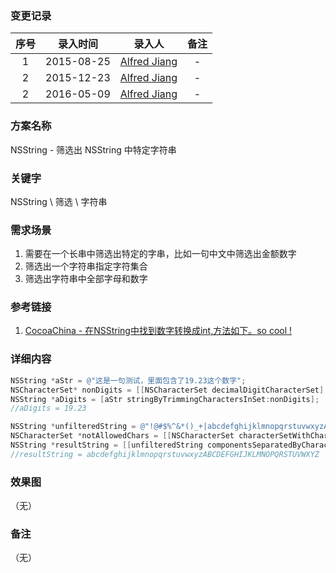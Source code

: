 ### 变更记录

| 序号 | 录入时间 | 录入人 | 备注 |
|:--------:|:--------:|:--------:|:--------:|
| 1 | 2015-08-25 | [Alfred Jiang](https://github.com/viktyz) | - |
| 2 | 2015-12-23 | [Alfred Jiang](https://github.com/viktyz) | - |
| 2 | 2016-05-09 | [Alfred Jiang](https://github.com/viktyz) | - |

### 方案名称

NSString - 筛选出 NSString 中特定字符串

### 关键字

NSString \ 筛选 \ 字符串

### 需求场景

1. 需要在一个长串中筛选出特定的字串，比如一句中文中筛选出金额数字
2. 筛选出一个字符串指定字符集合
3. 筛选出字符串中全部字母和数字

### 参考链接

1. [CocoaChina - 在NSString中找到数字转换成int,方法如下。so cool !](http://www.cocoachina.com/bbs/read.php?tid=84940)

### 详细内容
```objectivec
NSString *aStr = @"这是一句测试，里面包含了19.23这个数字";
NSCharacterSet* nonDigits = [[NSCharacterSet decimalDigitCharacterSet] invertedSet];
NSString *aDigits = [aStr stringByTrimmingCharactersInSet:nonDigits];
//aDigits = 19.23
```

```objectivec
NSString *unfilteredString = @"!@#$%^&*()_+|abcdefghijklmnopqrstuvwxyzABCDEFGHIJKLMNOPQRSTUVWXYZ1234567890";
NSCharacterSet *notAllowedChars = [[NSCharacterSet characterSetWithCharactersInString:@"abcdefghijklmnopqrstuvwxyzABCDEFGHIJKLMNOPQRSTUVWXYZ"] invertedSet];
NSString *resultString = [[unfilteredString componentsSeparatedByCharactersInSet:notAllowedChars] componentsJoinedByString:@""];
//resultString = abcdefghijklmnopqrstuvwxyzABCDEFGHIJKLMNOPQRSTUVWXYZ
```

### 效果图
（无）

### 备注
（无）